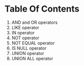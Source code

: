 # Table Of Contents
1. AND and OR operators
2. LIKE operator
3. IN operator
4. NOT operator
5. NOT EQUAL operator
6. IS NULL operator
7. UNION operator
8. UNION ALL operator
